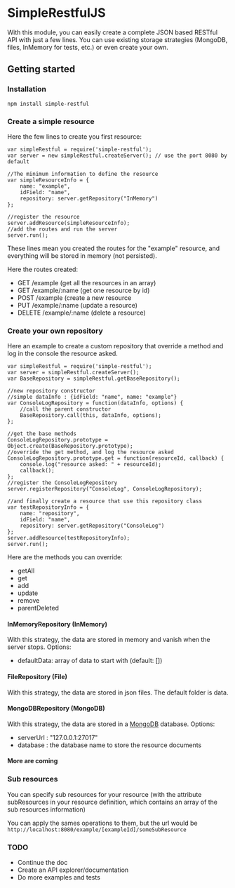 # SimpleRestfulJS

With this module, you can easily create a complete JSON based RESTful API with just a few lines.
You can use existing storage strategies (MongoDB, files, InMemory for tests, etc.) or even create your own.

## Getting started

### Installation

`npm install simple-restful`

### Create a simple resource

Here the few lines to create you first resource:

    var simpleRestful = require('simple-restful');
    var server = new simpleRestful.createServer(); // use the port 8080 by default

    //The minimum information to define the resource
    var simpleResourceInfo = {
        name: "example",
        idField: "name",
        repository: server.getRepository("InMemory")
    };

    //register the resource
    server.addResource(simpleResourceInfo);
    //add the routes and run the server
    server.run();

These lines mean you created the routes for the "example" resource, and everything will be stored in memory (not persisted).

Here the routes created:

* GET       /example            (get all the resources in an array)
* GET       /example/:name      (get one resource by id)
* POST      /example            (create a new resource
* PUT       /example/:name      (update a resource)
* DELETE    /example/:name      (delete a resource)

### Create your own repository

Here an example to create a custom repository that override a method and log in the console the resource asked.

    var simpleRestful = require('simple-restful');
    var server = simpleRestful.createServer();
    var BaseRepository = simpleRestful.getBaseRepository();

    //new repository constructor
    //simple dataInfo : {idField: "name", name: "example"}
    var ConsoleLogRepository = function(dataInfo, options) {
        //call the parent constructor
        BaseRepository.call(this, dataInfo, options);
    };

    //get the base methods
    ConsoleLogRepository.prototype = Object.create(BaseRepository.prototype);
    //override the get method, and log the resource asked
    ConsoleLogRepository.prototype.get = function(resourceId, callback) {
        console.log("resource asked: " + resourceId);
        callback();
    };
    //register the ConsoleLogRepository
    server.registerRepository("ConsoleLog", ConsoleLogRepository);

    //and finally create a resource that use this repository class
    var testRepositoryInfo = {
        name: "repository",
        idField: "name",
        repository: server.getRepository("ConsoleLog")
    };
    server.addResource(testRepositoryInfo);
    server.run();

Here are the methods you can override:

* getAll
* get
* add
* update
* remove
* parentDeleted

#### InMemoryRepository (InMemory)

With this strategy, the data are stored in memory and vanish when the server stops. Options:

* defaultData: array of data to start with (default: [])

#### FileRepository (File)

With this strategy, the data are stored in json files. The default folder is data.

#### MongoDBRepository (MongoDB)

With this strategy, the data are stored in a [MongoDB](https://www.mongodb.org/) database. Options:

* serverUrl : "127.0.0.1:27017"
* database : the database name to store the resource documents

#### More are coming

### Sub resources

You can specify sub resources for your resource (with the attribute subResources in your resource definition,
which contains an array of the sub resources information)

You can apply the sames operations to them, but the url would be `http://localhost:8080/example/[exampleId]/someSubResource`

### TODO

* Continue the doc
* Create an API explorer/documentation
* Do more examples and tests
